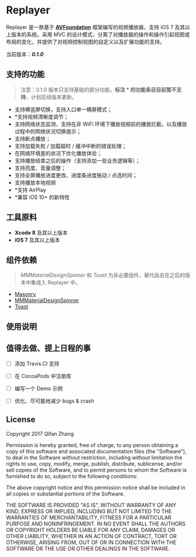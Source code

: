 # Replayer

Replayer 是一款基于 **[AVFoundation](https://developer.apple.com/documentation/avfoundation)** 框架编写的视频播放器，支持 iOS 7 及其以上版本的系统。采用 MVC 的设计模式，分离了对播放器的操作和操作引起视图或布局的变化，并提供了对视频控制视图的自定义以及扩展功能的支持。

当前版本：***0.1.0***

## 支持的功能

> 注意：0.1.0 版本只支持基础的部分功能，**标注 * 的功能条目目前暂不支持**，计划后续版本更新。

* 支持横竖屏切换，支持入口单一横屏模式；
* *支持视频清晰度调节；
* 支持网络状态监测，支持在非 WiFi 环境下播放视频前的播放拦截，以及播放过程中的网络状况切换提示；
* 支持断点播放；
* 支持加载失败 / 加载超时 / 缓冲中断的错误处理；
* 在网络环境差的状况下优化播放体验；
* 支持播放结束之后的操作（支持添加一些业务逻辑等）；
* 支持亮度、音量调整；
* 支持全屏播放进度更改、进度条进度拖动 / 点选时间；
* 支持播放本地视频
* *支持 AirPlay
* *兼容 iOS 10+ 的新特性

## 工具原料

* **Xcode 8** 及其以上版本
* **iOS 7** 及其以上版本

## 组件依赖

> *MMMaterialDesignSpinner* 和 *Toast* 为非必要组件，替代品会在之后的版本中集成入 Replayer 中。

* [Masonry](https://github.com/SnapKit/Masonry)
* [MMMaterialDesignSpinner](https://github.com/misterwell/MMMaterialDesignSpinner)
* [Toast](https://github.com/scalessec/Toast)

## 使用说明

## 值得去做、提上日程的事

* [ ] 添加 Travis.CI 支持


* [ ] 在 CocoaPods 中注册库


* [ ] 编写一个 Demo 示例


* [ ] 优化、尽可能地减少 bugs & crash

## License

Copyright 2017 Qifan Zhang

Permission is hereby granted, free of charge, to any person obtaining a copy of this software and associated documentation files (the "Software"), to deal in the Software without restriction, including without limitation the rights to use, copy, modify, merge, publish, distribute, sublicense, and/or sell copies of the Software, and to permit persons to whom the Software is furnished to do so, subject to the following conditions:

The above copyright notice and this permission notice shall be included in all copies or substantial portions of the Software.

THE SOFTWARE IS PROVIDED "AS IS", WITHOUT WARRANTY OF ANY KIND, EXPRESS OR IMPLIED, INCLUDING BUT NOT LIMITED TO THE WARRANTIES OF MERCHANTABILITY, FITNESS FOR A PARTICULAR PURPOSE AND NONINFRINGEMENT. IN NO EVENT SHALL THE AUTHORS OR COPYRIGHT HOLDERS BE LIABLE FOR ANY CLAIM, DAMAGES OR OTHER LIABILITY, WHETHER IN AN ACTION OF CONTRACT, TORT OR OTHERWISE, ARISING FROM, OUT OF OR IN CONNECTION WITH THE SOFTWARE OR THE USE OR OTHER DEALINGS IN THE SOFTWARE.